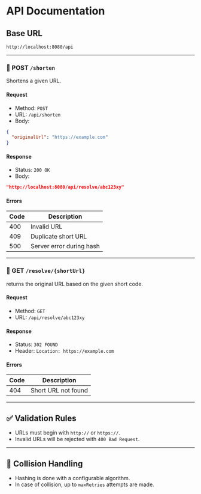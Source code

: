 # API Documentation

## Base URL
```
http://localhost:8080/api
```

---

### 🔗 POST `/shorten`

Shortens a given URL.

#### Request

- Method: `POST`
- URL: `/api/shorten`
- Body:

```json
{
  "originalUrl": "https://example.com"
}
```

#### Response

- Status: `200 OK`
- Body:

```json
"http://localhost:8080/api/resolve/abc123xy"
```

#### Errors

| Code | Description               |
|------|---------------------------|
| 400  | Invalid URL               |
| 409  | Duplicate short URL       |
| 500  | Server error during hash  |

---

### 🔎 GET `/resolve/{shortUrl}`

returns the original URL based on the given short code.

#### Request

- Method: `GET`
- URL: `/api/resolve/abc123xy`

#### Response

- Status: `302 FOUND`
- Header: `Location: https://example.com`

#### Errors

| Code | Description           |
|------|-----------------------|
| 404  | Short URL not found   |

---

## ✅ Validation Rules

- URLs must begin with `http://` or `https://`.
- Invalid URLs will be rejected with `400 Bad Request`.

---

## 🔁 Collision Handling

- Hashing is done with a configurable algorithm.
- In case of collision, up to `maxRetries` attempts are made.
